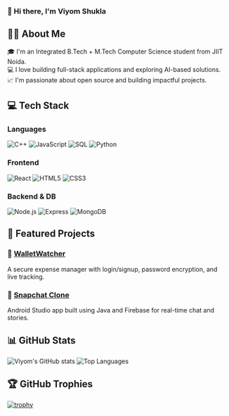 ### 👋 Hi there, I'm Viyom Shukla

## 👨‍💻 About Me

🎓 I'm an Integrated B.Tech + M.Tech Computer Science student from JIIT Noida.  
💻 I love building full-stack applications and exploring AI-based solutions.  
📈 I'm passionate about open source and building impactful projects.

## 💻 Tech Stack

### Languages
![C++](https://img.shields.io/badge/C++-00599C?style=flat&logo=c%2B%2B&logoColor=white)
![JavaScript](https://img.shields.io/badge/JavaScript-F7DF1E?style=flat&logo=javascript&logoColor=black)
![SQL](https://img.shields.io/badge/SQL-4479A1?style=flat&logo=mysql&logoColor=white)
![Python](https://img.shields.io/badge/Python-3776AB?style=flat&logo=python&logoColor=white)



### Frontend
![React](https://img.shields.io/badge/React-20232A?style=flat&logo=react)
![HTML5](https://img.shields.io/badge/HTML5-E34F26?style=flat&logo=html5&logoColor=white)
![CSS3](https://img.shields.io/badge/CSS3-1572B6?style=flat&logo=css3&logoColor=white)

### Backend & DB
![Node.js](https://img.shields.io/badge/Node.js-339933?style=flat&logo=nodedotjs&logoColor=white)
![Express](https://img.shields.io/badge/Express.js-000000?style=flat&logo=express&logoColor=white)
![MongoDB](https://img.shields.io/badge/MongoDB-4EA94B?style=flat&logo=mongodb&logoColor=white)
## 🧩 Featured Projects

### 🔐 [WalletWatcher](https://github.com/viyomshukla/WalletWatcher)
A secure expense manager with login/signup, password encryption, and live tracking.

### 📱 [Snapchat Clone](https://github.com/viyomshukla/SnapchatClone)
Android Studio app built using Java and Firebase for real-time chat and stories.
## 📊 GitHub Stats

![Viyom's GitHub stats](https://github-readme-stats.vercel.app/api?username=viyomshukla&show_icons=true&theme=tokyonight)
![Top Languages](https://github-readme-stats.vercel.app/api/top-langs/?username=viyomshukla&layout=compact)

## 🏆 GitHub Trophies

[![trophy](https://github-profile-trophy.vercel.app/?username=viyomshukla&theme=darkhub)](https://github.com/ryo-ma/github-profile-trophy)

